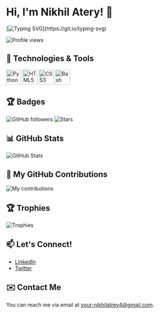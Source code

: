 # Hi, I'm Nikhil Atery! 👋

[![Typing SVG](https://readme-typing-svg.herokuapp.com?font=Fira+Code&size=25&color=F72585&lines=Aspiring+Bug+Bounty+Hunter;Web+Developer+in+Progress;Learning+Every+Day!)](https://git.io/typing-svg)

![Profile views](https://komarev.com/ghpvc/?username=NikhilAtrey&color=blue&style=flat-square)

## 🔧 Technologies & Tools  
<div>
    <img src="https://cdn.jsdelivr.net/gh/devicons/devicon/icons/python/python-original.svg" width="40" height="40" title="Python"/> 
    <img src="https://cdn.jsdelivr.net/gh/devicons/devicon/icons/html5/html5-original.svg" width="40" height="40" title="HTML5"/>
    <img src="https://cdn.jsdelivr.net/gh/devicons/devicon/icons/css3/css3-original.svg" width="40" height="40" title="CSS3"/>
    <img src="https://cdn.jsdelivr.net/gh/devicons/devicon/icons/bash/bash-original.svg" width="40" height="40" title="Bash"/>
</div>

## 🏆 Badges  
![GitHub followers](https://img.shields.io/github/followers/NikhilAtrey?label=Follow&style=social)
![Stars](https://img.shields.io/github/stars/NikhilAtrey?label=Stars&style=social)

## 📊 GitHub Stats
![GitHub Stats](https://github-readme-stats.vercel.app/api?username=NikhilAtrey&show_icons=true&theme=radical)

## 🌱 My GitHub Contributions  
![My contributions](https://github-profile-summary-cards.vercel.app/api/cards/repos-per-language.svg?username=NikhilAtery&theme=solarized-light)

## 🏆 Trophies  
![Trophies](https://github-profile-trophy.vercel.app/?username=NikhilAtrey&theme=onestar&no-frame=true&margin-w=15)

## 📫 Let's Connect!  
- [LinkedIn](https://www.linkedin.com/in/nikhil-atrey01/)
- [Twitter](https://x.com/AtreyNikhil) <!-- Add your Twitter link here -->

## ✉️ Contact Me  
You can reach me via email at [your-nikhilatrey4@gmail.com](mailto:nikhilatrey4@gmail.com).
